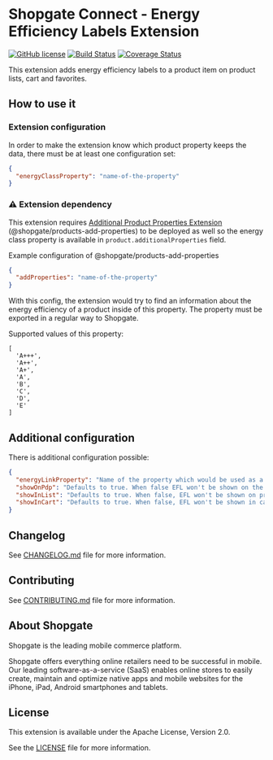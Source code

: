 # Shopgate Connect - Energy Efficiency Labels Extension

[![GitHub license](http://dmlc.github.io/img/apache2.svg)](LICENSE)
[![Build Status](https://travis-ci.org/shopgate/ext-energy-efficiency-labels.svg?branch=master)](https://travis-ci.org/shopgate/ext-energy-efficiency-labels)
[![Coverage Status](https://coveralls.io/repos/github/shopgate/ext-energy-efficiency-labels/badge.svg?branch=master)](https://coveralls.io/github/shopgate/ext-energy-efficiency-labels?branch=master)

This extension adds energy efficiency labels to a product item on product lists, cart and favorites.

## How to use it

### Extension configuration
In order to make the extension know which product property keeps the data, there must be at least one configuration set:
```json
{
  "energyClassProperty": "name-of-the-property"
}
```

### ⚠️ Extension dependency
This extension requires [Additional Product Properties Extension] (@shopgate/products-add-properties) to be deployed as well so the energy class property is available in `product.additionalProperties` field. 

Example configuration of @shopgate/products-add-properties
```json
{
  "addProperties": "name-of-the-property"
}
```

With this config, the extension would try to find an information about the energy efficiency of a product inside of this property.
The property must be exported in a regular way to Shopgate.

Supported values of this property:
```
[
  'A+++',
  'A++',
  'A+',
  'A',
  'B',
  'C',
  'D',
  'E'
]
```

## Additional configuration
There is additional configuration possible:
```json
{
  "energyLinkProperty": "Name of the property which would be used as a link to an image with descriptive version of the energy efficiency label",
  "showOnPdp": "Defaults to true. When false EFL won't be shown on the product detail page.",
  "showInList": "Defaults to true. When false, EFL won't be shown on product lists",
  "showInCart": "Defaults to true. When false, EFL won't be shown in cart"
}
```

## Changelog

See [CHANGELOG.md](CHANGELOG.md) file for more information.

## Contributing

See [CONTRIBUTING.md](docs/CONTRIBUTING.md) file for more information.

## About Shopgate

Shopgate is the leading mobile commerce platform.

Shopgate offers everything online retailers need to be successful in mobile. Our leading
software-as-a-service (SaaS) enables online stores to easily create, maintain and optimize native
apps and mobile websites for the iPhone, iPad, Android smartphones and tablets.

## License

This extension is available under the Apache License, Version 2.0.

See the [LICENSE](./LICENSE) file for more information.

[Additional Product Properties Extension]: https://github.com/shopgate/ext-products-add-properties
